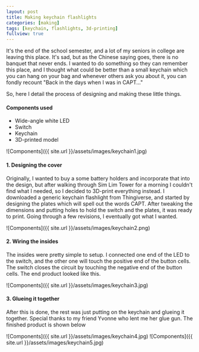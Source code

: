 ```yaml
---
layout: post
title: Making keychain flashlights
categories: [making]
tags: [keychain, flashlights, 3d-printing]
fullview: true
---
```


It's the end of the school semester, and a lot of my seniors in college are leaving this place. It's sad, but as the Chinese saying goes, there is no banquet that never ends. I wanted to do something so they can remember this place, and I thought what could be better than a small keychain which you can hang on your bag and whenever others ask you about it, you can fondly recount "Back in the days when I was in CAPT..."

So, here I detail the process of designing and making these little things.

#### Components used
* Wide-angle white LED
* Switch
* Keychain
* 3D-printed model

![Components]({{ site.url }}/assets/images/keychain1.jpg)

#### 1. Designing the cover
Originally, I wanted to buy a some battery holders and incorporate that into the design, but after walking through Sim Lim Tower for a morning I couldn't find what I needed, so I decided to 3D-print everything instead. I downloaded a generic keychain flashlight from Thingiverse, and started by designing the plates which will spell out the words CAPT. After tweaking the dimensions and putting holes to hold the switch and the plates, it was ready to print. Going through a few revisions, I eventually got what I wanted.

![Components]({{ site.url }}/assets/images/keychain2.png)

#### 2. Wiring the insides
The insides were pretty simple to setup. I connected one end of the LED to the switch, and the other one will touch the positive end of the button cells. The switch closes the circuit by touching the negative end of the button cells. The end product looked like this.

![Components]({{ site.url }}/assets/images/keychain3.jpg)

#### 3. Glueing it together
After this is done, the rest was just putting on the keychain and glueing it together. Special thanks to my friend Yvonne who lent me her glue gun. The finished product is shown below

![Components]({{ site.url }}/assets/images/keychain4.jpg)
![Components]({{ site.url }}/assets/images/keychain5.jpg)